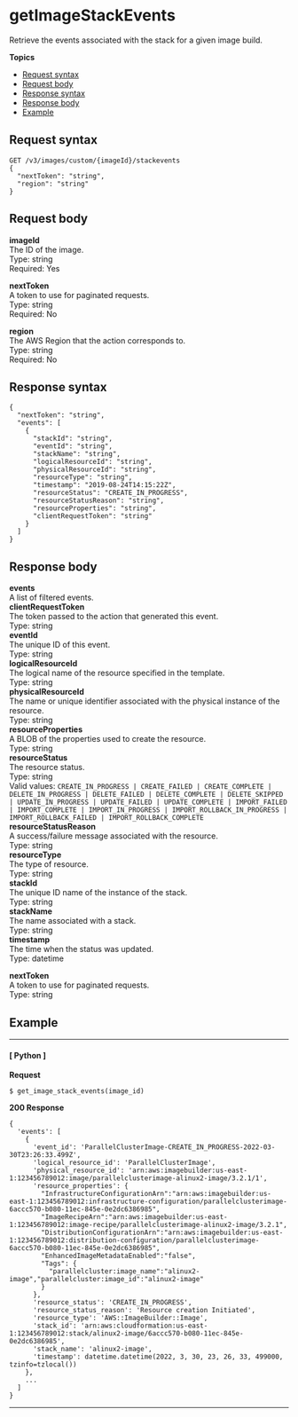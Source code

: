 # getImageStackEvents<a name="get-image-stack-events"></a>

Retrieve the events associated with the stack for a given image build\.

**Topics**
+ [Request syntax](#get-image-stack-events-request)
+ [Request body](#get-image-stack-events-request-body)
+ [Response syntax](#get-image-stack-events-response)
+ [Response body](#get-image-stack-events-response-body)
+ [Example](#get-image-stack-events-example)

## Request syntax<a name="get-image-stack-events-request"></a>

```
GET /v3/images/custom/{imageId}/stackevents
{
  "nextToken": "string",
  "region": "string"
}
```

## Request body<a name="get-image-stack-events-request-body"></a>

**imageId**  
The ID of the image\.  
Type: string  
Required: Yes

**nextToken**  
A token to use for paginated requests\.  
Type: string  
Required: No

**region**  
The AWS Region that the action corresponds to\.  
Type: string  
Required: No

## Response syntax<a name="get-image-stack-events-response"></a>

```
{
  "nextToken": "string",
  "events": [
    {
      "stackId": "string",
      "eventId": "string",
      "stackName": "string",
      "logicalResourceId": "string",
      "physicalResourceId": "string",
      "resourceType": "string",
      "timestamp": "2019-08-24T14:15:22Z",
      "resourceStatus": "CREATE_IN_PROGRESS",
      "resourceStatusReason": "string",
      "resourceProperties": "string",
      "clientRequestToken": "string"
    }
  ]
}
```

## Response body<a name="get-image-stack-events-response-body"></a>

**events**  
A list of filtered events\.    
**clientRequestToken**  
The token passed to the action that generated this event\.  
Type: string  
**eventId**  
The unique ID of this event\.  
Type: string  
**logicalResourceId**  
The logical name of the resource specified in the template\.  
Type: string  
**physicalResourceId**  
The name or unique identifier associated with the physical instance of the resource\.  
Type: string  
**resourceProperties**  
A BLOB of the properties used to create the resource\.  
Type: string  
**resourceStatus**  
The resource status\.  
Type: string  
Valid values: `CREATE_IN_PROGRESS | CREATE_FAILED | CREATE_COMPLETE | DELETE_IN_PROGRESS | DELETE_FAILED | DELETE_COMPLETE | DELETE_SKIPPED | UPDATE_IN_PROGRESS | UPDATE_FAILED | UPDATE_COMPLETE | IMPORT_FAILED | IMPORT_COMPLETE | IMPORT_IN_PROGRESS | IMPORT_ROLLBACK_IN_PROGRESS | IMPORT_ROLLBACK_FAILED | IMPORT_ROLLBACK_COMPLETE`  
**resourceStatusReason**  
A success/failure message associated with the resource\.  
Type: string  
**resourceType**  
The type of resource\.  
Type: string  
**stackId**  
The unique ID name of the instance of the stack\.  
Type: string  
**stackName**  
The name associated with a stack\.  
Type: string  
**timestamp**  
The time when the status was updated\.  
Type: datetime

**nextToken**  
A token to use for paginated requests\.  
Type: string

## Example<a name="get-image-stack-events-example"></a>

------
#### [ Python ]

**Request**

```
$ get_image_stack_events(image_id)
```

**200 Response**

```
{
  'events': [
    {
      'event_id': 'ParallelClusterImage-CREATE_IN_PROGRESS-2022-03-30T23:26:33.499Z',
      'logical_resource_id': 'ParallelClusterImage',
      'physical_resource_id': 'arn:aws:imagebuilder:us-east-1:123456789012:image/parallelclusterimage-alinux2-image/3.2.1/1',
      'resource_properties': {
        "InfrastructureConfigurationArn":"arn:aws:imagebuilder:us-east-1:123456789012:infrastructure-configuration/parallelclusterimage-6accc570-b080-11ec-845e-0e2dc6386985",
        "ImageRecipeArn":"arn:aws:imagebuilder:us-east-1:123456789012:image-recipe/parallelclusterimage-alinux2-image/3.2.1",
        "DistributionConfigurationArn":"arn:aws:imagebuilder:us-east-1:123456789012:distribution-configuration/parallelclusterimage-6accc570-b080-11ec-845e-0e2dc6386985",
        "EnhancedImageMetadataEnabled":"false",
        "Tags": {
          "parallelcluster:image_name":"alinux2-image","parallelcluster:image_id":"alinux2-image"
        }
      },
      'resource_status': 'CREATE_IN_PROGRESS',
      'resource_status_reason': 'Resource creation Initiated',
      'resource_type': 'AWS::ImageBuilder::Image',
      'stack_id': 'arn:aws:cloudformation:us-east-1:123456789012:stack/alinux2-image/6accc570-b080-11ec-845e-0e2dc6386985',
      'stack_name': 'alinux2-image',
      'timestamp': datetime.datetime(2022, 3, 30, 23, 26, 33, 499000, tzinfo=tzlocal())
    },
    ...
  ]
}
```

------